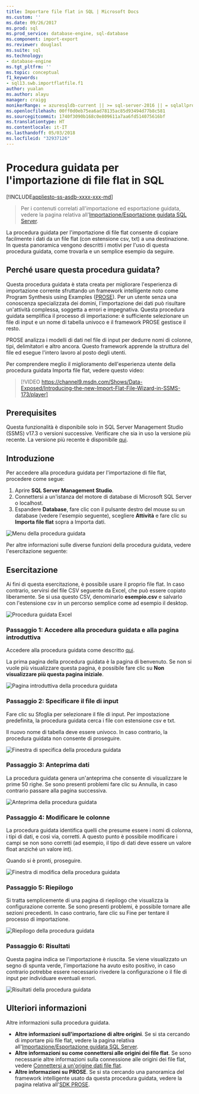 ```yaml
---
title: Importare file flat in SQL | Microsoft Docs
ms.custom: ''
ms.date: 09/26/2017
ms.prod: sql
ms.prod_service: database-engine, sql-database
ms.component: import-export
ms.reviewer: douglasl
ms.suite: sql
ms.technology:
- database-engine
ms.tgt_pltfrm: ''
ms.topic: conceptual
f1_keywords:
- sql13.swb.importflatfile.f1
author: yualan
ms.author: alayu
manager: craigg
monikerRange: = azuresqldb-current || >= sql-server-2016 || = sqlallproducts-allversions
ms.openlocfilehash: 00ff0d0eb75ea6ad78135ac85d93494d77b8c581
ms.sourcegitcommit: 1740f3090b168c0e809611a7aa6fd514075616bf
ms.translationtype: HT
ms.contentlocale: it-IT
ms.lasthandoff: 05/03/2018
ms.locfileid: "32937126"
---
```

# <a name="import-flat-file-to-sql-wizard"></a>Procedura guidata per l'importazione di file flat in SQL
[!INCLUDE[appliesto-ss-asdb-xxxx-xxx-md](../../includes/appliesto-ss-asdb-xxxx-xxx-md.md)]
> Per i contenuti correlati all'importazione ed esportazione guidata, vedere la pagina relativa all'[Importazione/Esportazione guidata SQL Server](https://docs.microsoft.com/en-us/sql/integration-services/import-export-data/import-and-export-data-with-the-sql-server-import-and-export-wizard).

La procedura guidata per l'importazione di file flat consente di copiare facilmente i dati da un file flat (con estensione csv, txt) a una destinazione. In questa panoramica vengono descritti i motivi per l'uso di questa procedura guidata, come trovarla e un semplice esempio da seguire.

## <a name="why-would-i-use-this-wizard"></a>Perché usare questa procedura guidata?
Questa procedura guidata è stata creata per migliorare l'esperienza di importazione corrente sfruttando un framework intelligente noto come Program Synthesis using Examples ([PROSE](https://microsoft.github.io/prose/)). Per un utente senza una conoscenza specializzata dei domini, l'importazione dei dati può risultare un'attività complessa, soggetta a errori e impegnativa. Questa procedura guidata semplifica il processo di importazione: è sufficiente selezionare un file di input e un nome di tabella univoco e il framework PROSE gestisce il resto.

PROSE analizza i modelli di dati nel file di input per dedurre nomi di colonne, tipi, delimitatori e altro ancora. Questo framework apprende la struttura del file ed esegue l'intero lavoro al posto degli utenti.

Per comprendere meglio il miglioramento dell'esperienza utente della procedura guidata Importa file flat, vedere questo video:

> [!VIDEO https://channel9.msdn.com/Shows/Data-Exposed/Introducing-the-new-Import-Flat-File-Wizard-in-SSMS-173/player]

## <a name="prerequisites"></a>Prerequisites
Questa funzionalità è disponibile solo in SQL Server Management Studio (SSMS) v17.3 o versioni successive. Verificare che sia in uso la versione più recente. La versione più recente è disponibile [qui](https://docs.microsoft.com/en-us/sql/ssms/download-sql-server-management-studio-ssms).
 
## <a id="started"></a>Introduzione
Per accedere alla procedura guidata per l'importazione di file flat, procedere come segue:

1. Aprire **SQL Server Management Studio**.
2. Connettersi a un'istanza del motore di database di Microsoft SQL Server o localhost.
3. Espandere **Database**, fare clic con il pulsante destro del mouse su un database (vedere l'esempio seguente), scegliere **Attività** e fare clic su **Importa file flat** sopra a Importa dati.

![Menu della procedura guidata](media/import-flat-file-wizard/importffmenu.png)

Per altre informazioni sulle diverse funzioni della procedura guidata, vedere l'esercitazione seguente:

## <a name="tutorial"></a>Esercitazione
Ai fini di questa esercitazione, è possibile usare il proprio file flat. In caso contrario, servirsi del file CSV seguente da Excel, che può essere copiato liberamente. Se si usa questo CSV, denominarlo **esempio.csv** e salvarlo con l'estensione csv in un percorso semplice come ad esempio il desktop.

![Procedura guidata Excel](media/import-flat-file-wizard/importffexample.png)

### <a name="step-1-access-wizard-and-intro-page"></a>Passaggio 1: Accedere alla procedura guidata e alla pagina introduttiva
Accedere alla procedura guidata come descritto [qui](#started).

La prima pagina della procedura guidata è la pagina di benvenuto. Se non si vuole più visualizzare questa pagina, è possibile fare clic su **Non visualizzare più questa pagina iniziale**.

![Pagina introduttiva della procedura guidata](media/import-flat-file-wizard/importffintro.png)

### <a name="step-2-specify-input-file"></a>Passaggio 2: Specificare il file di input
Fare clic su Sfoglia per selezionare il file di input. Per impostazione predefinita, la procedura guidata cerca i file con estensione csv e txt. 

Il nuovo nome di tabella deve essere univoco. In caso contrario, la procedura guidata non consente di proseguire.

![Finestra di specifica della procedura guidata](media/import-flat-file-wizard/importffspecify.png)

### <a name="step-3-preview-data"></a>Passaggio 3: Anteprima dati
La procedura guidata genera un'anteprima che consente di visualizzare le prime 50 righe. Se sono presenti problemi fare clic su Annulla, in caso contrario passare alla pagina successiva.

![Anteprima della procedura guidata](media/import-flat-file-wizard/importffpreview.png)

### <a name="step-4-modify-columns"></a>Passaggio 4: Modificare le colonne
La procedura guidata identifica quelli che presume essere i nomi di colonna, i tipi di dati, e così via, corretti. A questo punto è possibile modificare i campi se non sono corretti (ad esempio, il tipo di dati deve essere un valore float anziché un valore int).

Quando si è pronti, proseguire.

![Finestra di modifica della procedura guidata](media/import-flat-file-wizard/importffmodify.png)

### <a name="step-5-summary"></a>Passaggio 5: Riepilogo
Si tratta semplicemente di una pagina di riepilogo che visualizza la configurazione corrente. Se sono presenti problemi, è possibile tornare alle sezioni precedenti. In caso contrario, fare clic su Fine per tentare il processo di importazione.

![Riepilogo della procedura guidata](media/import-flat-file-wizard/importffsummary.png)

### <a name="step-6-results"></a>Passaggio 6: Risultati
Questa pagina indica se l'importazione è riuscita. Se viene visualizzato un segno di spunta verde, l'importazione ha avuto esito positivo, in caso contrario potrebbe essere necessario rivedere la configurazione o il file di input per individuare eventuali errori.

![Risultati della procedura guidata](media/import-flat-file-wizard/importffresults.png)

## <a name="learn-more"></a>Ulteriori informazioni

Altre informazioni sulla procedura guidata.
 
- **Altre informazioni sull'importazione di altre origini**. Se si sta cercando di importare più file flat, vedere la pagina relativa all'[Importazione/Esportazione guidata SQL Server](https://docs.microsoft.com/en-us/sql/integration-services/import-export-data/import-and-export-data-with-the-sql-server-import-and-export-wizard).
- **Altre informazioni su come connettersi alle origini dei file flat**. Se sono necessarie altre informazioni sulla connessione alle origini dei file flat, vedere [Connettersi a un'origine dati file flat](https://docs.microsoft.com/en-us/sql/integration-services/import-export-data/connect-to-a-flat-file-data-source-sql-server-import-and-export-wizard).
- **Altre informazioni su PROSE**. Se si sta cercando una panoramica del framework intelligente usato da questa procedura guidata, vedere la pagina relativa all'[SDK PROSE](https://microsoft.github.io/prose/).

